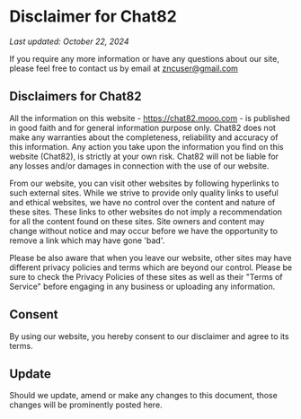 # Disclaimer for Chat82
_Last updated: October 22, 2024_

If you require any more information or have any questions about our site, please feel free to contact us by email at zncuser@gmail.com

## Disclaimers for Chat82
All the information on this website - https://chat82.mooo.com - is published in good faith and for general information purpose only. Chat82 does not make any warranties about the completeness, reliability and accuracy of this information. Any action you take upon the information you find on this website (Chat82), is strictly at your own risk. Chat82 will not be liable for any losses and/or damages in connection with the use of our website.

From our website, you can visit other websites by following hyperlinks to such external sites. While we strive to provide only quality links to useful and ethical websites, we have no control over the content and nature of these sites. These links to other websites do not imply a recommendation for all the content found on these sites. Site owners and content may change without notice and may occur before we have the opportunity to remove a link which may have gone 'bad'.

Please be also aware that when you leave our website, other sites may have different privacy policies and terms which are beyond our control. Please be sure to check the Privacy Policies of these sites as well as their "Terms of Service" before engaging in any business or uploading any information.

## Consent
By using our website, you hereby consent to our disclaimer and agree to its terms.

## Update
Should we update, amend or make any changes to this document, those changes will be prominently posted here.
